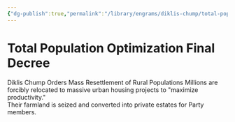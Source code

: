 ```yaml
---
{"dg-publish":true,"permalink":"/library/engrams/diklis-chump/total-population-optimization-final-decree/","tags":["DC/Rural","DC/AS6"]}
---
```


# Total Population Optimization Final Decree
Diklis Chump Orders Mass Resettlement of Rural Populations
	Millions are forcibly relocated to massive urban housing projects to "maximize productivity."  
	Their farmland is seized and converted into private estates for Party members.
